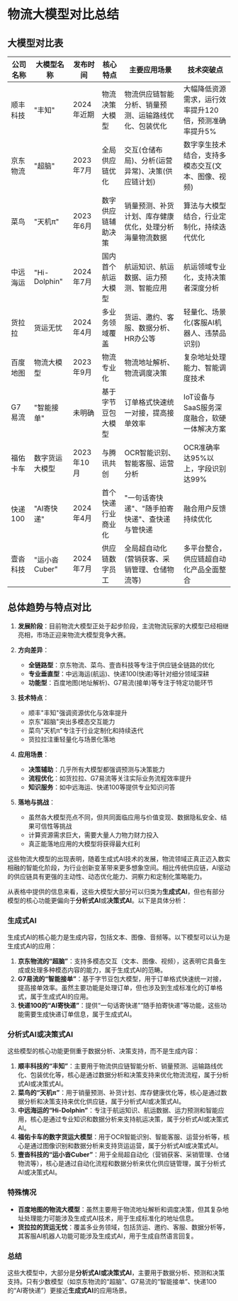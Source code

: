 # 物流大模型对比总结

## 大模型对比表

| 公司名称  | 大模型名称        | 发布时间     | 核心特点      | 主要应用场景                      | 技术突破点                         |
| ----- | ------------ | -------- | --------- | --------------------------- | ----------------------------- |
| 顺丰科技  | "丰知"         | 2024年近期  | 物流决策大模型   | 物流供应链智能分析、销量预测、运输路线优化、包装优化  | 大幅降低资源需求，运行效率提升120倍，预测准确率提升5% |
| 京东物流  | "超脑"         | 2023年7月  | 全局供应链优化   | 交互(仓储布局)、分析(运营异常)、决策(供应链计划) | 数字孪生技术结合，支持多模态交互(文本、图像、视频)    |
| 菜鸟    | "天机π"        | 2023年6月  | 数字供应链辅助决策 | 销量预测、补货计划、库存健康优化，处理分析海量物流数据 | 算法与大模型结合，行业定制化，持续迭代优化         |
| 中远海运  | "Hi-Dolphin" | 2024年7月  | 国内首个航运大模型 | 航运知识、航运数据、运力预测、智能应用         | 航运领域专业化，支持决策者深度分析             |
| 货拉拉   | 货运无忧         | 2024年4月  | 多业务领域覆盖   | 货运、邀约、客服、数据分析、HR办公等         | 轻量化、场景化(客服AI机器人、违禁品识别)        |
| 百度地图  | 物流大模型        | 2023年9月  | 物流专业化     | 物流地址解析、物流调度决策               | 复杂地址处理能力、智能调度技术               |
| G7易流  | "智能接单"       | 未明确      | 基于字节豆包大模型 | 订单格式快速统一对接，提高接单效率           | IoT设备与SaaS服务深度融合，软硬一体解决方案     |
| 福佑卡车  | 数字货运大模型      | 2023年10月 | 与腾讯共创     | OCR智能识别、智能客服、运营分析           | OCR准确率达95%以上，字段识别达99%         |
| 快递100 | "AI寄快递"      | 2024年4月  | 首个快递行业商业化 | "一句话寄快递"、"随手拍寄快递"、查快递与管快递   | 融合用户反馈持续优化                    |
| 壹沓科技  | "运小沓Cuber"   | 2024年7月  | 供应链数字员工   | 全局超自动化(营销获客、采销管理、仓储物流等)     | 多平台整合，供应链超自动化产品全面整合           |

## 总体趋势与特点对比

1. **发展阶段**：目前物流大模型正处于起步阶段，主流物流玩家的大模型已经相继亮相，市场正迎来物流大模型竞争大赛。
    
2. **方向差异**：
    
    - **全链路型**：京东物流、菜鸟、壹沓科技等专注于供应链全链路的优化
    - **专业垂直型**：中远海运(航运)、快递100(快递)等针对细分领域深耕
    - **功能型**：百度地图(地址解析)、G7易流(接单)等专注于特定功能环节
3. **技术特点**：
    
    - 顺丰"丰知"强调资源优化与效率提升
    - 京东"超脑"突出多模态交互能力
    - 菜鸟"天机π"专注于行业定制化和持续迭代
    - 货拉拉注重轻量化与场景化落地
4. **应用场景**：
    
    - **决策辅助**：几乎所有大模型都强调预测与决策能力
    - **流程优化**：如货拉拉、G7易流等关注实际业务流程效率提升
    - **知识服务**：如中远海运、快递100等提供专业知识问答
5. **落地与挑战**：
    
    - 虽然各大模型亮点不同，但共同面临应用与价值变现、数据隐私安全、结果可信性等挑战
    - 计算资源需求巨大，需要大量人力物力财力投入
    - 真正能落地应用的大模型将获得最大红利

这些物流大模型的出现表明，随着生成式AI技术的发展，物流领域正真正迈入数实相融的智能化阶段，为行业创新变革带来更多想象空间。相比传统供应链，AI驱动的供应链具有更强的主动性、动态优化能力、洞察力和定制化策略能力。




从表格中提供的信息来看，这些大模型大部分可以归类为**生成式AI**，但也有部分模型的核心功能更偏向于**分析式AI**或**决策式AI**。以下是具体分析：

### 生成式AI
生成式AI的核心能力是生成内容，包括文本、图像、音频等。以下模型可以认为是生成式AI的应用：
1. **京东物流的“超脑”**：支持多模态交互（文本、图像、视频），这表明它具备生成或处理多种模态内容的能力，属于生成式AI的范畴。
2. **G7易流的“智能接单”**：基于字节豆包大模型，用于订单格式快速统一对接，提高接单效率。虽然主要功能是处理订单，但也涉及到生成标准化的订单格式，属于生成式AI的应用。
3. **快递100的“AI寄快递”**：提供“一句话寄快递”“随手拍寄快递”等功能，这些功能需要生成快递订单信息，属于生成式AI。

### 分析式AI或决策式AI
这些模型的核心功能更侧重于数据分析、决策支持，而不是生成内容：
1. **顺丰科技的“丰知”**：主要用于物流供应链智能分析、销量预测、运输路线优化、包装优化等，核心是通过数据分析和决策支持来优化物流流程，属于分析式AI或决策式AI。
2. **菜鸟的“天机π”**：用于销量预测、补货计划、库存健康优化等，核心是通过数据分析和决策支持来优化供应链，属于分析式AI或决策式AI。
3. **中远海运的“Hi-Dolphin”**：专注于航运知识、航运数据、运力预测和智能应用，核心是通过专业知识和数据分析来支持航运决策，属于分析式AI或决策式AI。
4. **福佑卡车的数字货运大模型**：用于OCR智能识别、智能客服、运营分析等，核心是通过图像识别和数据分析来支持货运运营，属于分析式AI或决策式AI。
5. **壹沓科技的“运小沓Cuber”**：用于全局超自动化（营销获客、采销管理、仓储物流等），核心是通过自动化流程和数据分析来优化供应链管理，属于分析式AI或决策式AI。

### 特殊情况
- **百度地图的物流大模型**：虽然主要用于物流地址解析和调度决策，但其复杂地址处理能力可能涉及生成式AI技术，用于生成标准化的地址信息。
- **货拉拉的货运无忧**：覆盖多业务领域，包括货运、邀约、客服、数据分析等，其客服AI机器人功能可能涉及生成式AI，用于生成自然语言回复。

### 总结
这些大模型中，大部分是**分析式AI或决策式AI**，主要用于数据分析、预测和决策支持。只有少数模型（如京东物流的“超脑”、G7易流的“智能接单”、快递100的“AI寄快递”）更接近**生成式AI**的应用场景。